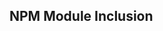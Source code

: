 <script setup>
import README from '../../../packages/parsers/src/devices/FLRU_NETRIS3/README.md'
import JSDOC from '../../../packages/parsers/src/devices/FLRU_NETRIS3/JSDOC.md'
</script>

<README />

<JSDOC />

## NPM Module Inclusion

<!--@include: ../../../packages/library/README.md#devices-table{2,3}-->
<!--@include: ../../../packages/library/README.md#devices-table{9,9}-->
